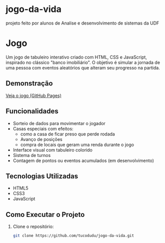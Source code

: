 # jogo-da-vida
projeto feito por alunos de Analise e desenvolvimento de sistemas da UDF

# Jogo

Um jogo de tabuleiro interativo criado com HTML, CSS e JavaScript, inspirado no clássico "banco imobiliário". O objetivo é simular a jornada de uma pessoa com eventos aleatórios que alteram seu progresso na partida.

## Demonstração

[Veja o jogo (GitHub Pages)](https://tucodudu.github.io/jogo-da-vida/)

## Funcionalidades

- Sorteio de dados para movimentar o jogador
- Casas especiais com efeitos:
  - como a casa de ficar preso que perde rodada
  - Avanço de posições
  - compra de locais que geram uma renda durante o jogo
- Interface visual com tabuleiro colorido
- Sistema de turnos
- Contagem de pontos ou eventos acumulados (em desenvolvimento)

## Tecnologias Utilizadas

- HTML5
- CSS3
- JavaScript

## Como Executar o Projeto

1. Clone o repositório:
   ```bash
   git clone https://github.com/tucodudu/jogo-da-vida.git

